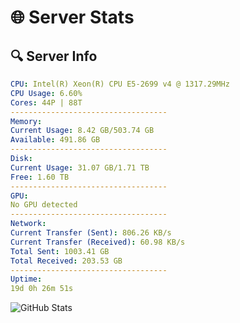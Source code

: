 # 🌐 Server Stats
## 🔍 Server Info
```yaml
CPU: Intel(R) Xeon(R) CPU E5-2699 v4 @ 1317.29MHz
CPU Usage: 6.60%
Cores: 44P | 88T
-----------------------------------
Memory:
Current Usage: 8.42 GB/503.74 GB
Available: 491.86 GB
-----------------------------------
Disk:
Current Usage: 31.07 GB/1.71 TB
Free: 1.60 TB
-----------------------------------
GPU:
No GPU detected
-----------------------------------
Network:
Current Transfer (Sent): 806.26 KB/s
Current Transfer (Received): 60.98 KB/s
Total Sent: 1003.41 GB
Total Received: 203.53 GB
-----------------------------------
Uptime:
19d 0h 26m 51s
```
![GitHub Stats](https://img.shields.io/badge/Updated-2025-05-08_17:35:39-blue)